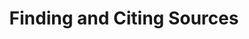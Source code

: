 ---
title: Finding and Citing Sources
description: Learn practical strategies to search for books, articles, and more.
stageorder: 02
prevcat: getting-started
nextcat:  
permalink: categories/finding-and-citing-sources
---